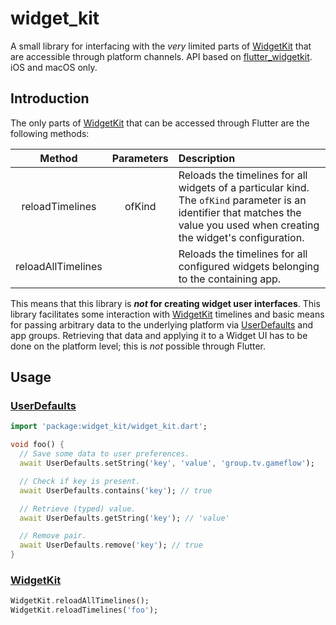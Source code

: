 # widget_kit

A small library for interfacing with the _very_ limited parts of [WidgetKit] that are accessible through platform channels. API based on [flutter_widgetkit]. iOS and macOS only.

## Introduction

The only parts of [WidgetKit] that can be accessed through Flutter are the following methods:

| Method | Parameters | Description |
|:----------:|:-------------:|:------|
| reloadTimelines | ofKind | Reloads the timelines for all widgets of a particular kind. The `ofKind` parameter is an identifier that matches the value you used when creating the widget's configuration.
| reloadAllTimelines | | Reloads the timelines for all configured widgets belonging to the containing app. |

This means that this library is **_not_ for creating widget user interfaces**. This library facilitates some interaction with [WidgetKit] timelines and basic means for passing arbitrary data to the underlying platform via [UserDefaults] and app groups. Retrieving that data and applying it to a Widget UI has to be done on the platform level; this is _not_ possible through Flutter.

[WidgetKit]: https://developer.apple.com/documentation/widgetkit/
[flutter_widgetkit]: https://github.com/fasky-software/flutter_widgetkit
[UserDefaults]: https://developer.apple.com/documentation/foundation/userdefaults

## Usage

### [UserDefaults]

```dart
import 'package:widget_kit/widget_kit.dart';

void foo() {
  // Save some data to user preferences.
  await UserDefaults.setString('key', 'value', 'group.tv.gameflow');

  // Check if key is present.
  await UserDefaults.contains('key'); // true

  // Retrieve (typed) value.
  await UserDefaults.getString('key'); // 'value'

  // Remove pair.
  await UserDefaults.remove('key'); // true
}
```

### [WidgetKit]

```dart
WidgetKit.reloadAllTimelines();
WidgetKit.reloadTimelines('foo');
```
